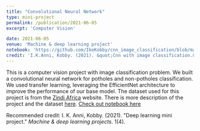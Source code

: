 ```yaml
---
title: "Convolutional Neural Network"
type: mini-project
permalink: /publication/2021-06-05
excerpt: 'Computer Vision'

date: 2021-06-05
venue: 'Machine & deep learning project'
notebook: 'https://github.com/IkeKobby/cnn_image_classification/blob/main/CNN_pothole_classification.ipynb'
credit: 'I.K.Anni, Kobby. (2021). &quot;Cnn with image classification.&quot; <i>Machine & deep learning project</i>. 1(4).'
---
```

This is a computer vision project with image classification problem. We built a convolutional neural network for potholes and non-potholes classification. We used transfer learning, leveraging the EfficientNet architecture to improve the performance of our base model. The dataset used for this project is from the [Zindi Africa](https://zindi.africa/) website. There is more description of the project and the dataset [here](https://zindi.africa/competitions/miia-pothole-image-classification-challenge). [Check out notebook here](https://github.com/IkeKobby/cnn_image_classification/blob/main/CNN_pothole_classification.ipynb)

Recommended credit: I. K. Anni, Kobby. (2021). "Deep learning mini project." <i>Machine & deep learning projects</i>. 1(4).

